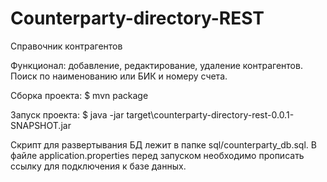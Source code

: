 # Counterparty-directory-REST

Справочник контрагентов

Функционал: добавление, редактирование, удаление контрагентов. Поиск по наименованию или БИК и номеру счета.

Сборка проекта: $ mvn package

Запуск проекта: $ java -jar target\counterparty-directory-rest-0.0.1-SNAPSHOT.jar

Скрипт для развертывания БД лежит в папке sql/counterparty_db.sql. В файле application.properties перед запуском необходимо прописать ссылку для подключения к базе данных.